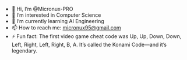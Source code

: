 - 👋 Hi, I’m @Micronux-PRO
- 👀 I’m interested in Computer Science
- 🌱 I’m currently learning AI Engineering
- 📫 How to reach me: micronux95@gmail.com
- ⚡ Fun fact: The first video game cheat code was Up, Up, Down, Down, Left, Right, Left, Right, B, A. It’s called the Konami Code—and it’s legendary.
